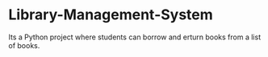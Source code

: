 # Library-Management-System

Its a Python project where students can borrow and erturn books from a list of books.
